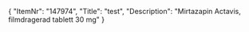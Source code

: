 {
  "ItemNr": "147974",
  "Title": "test",
  "Description": "Mirtazapin Actavis, filmdragerad tablett 30 mg"
}